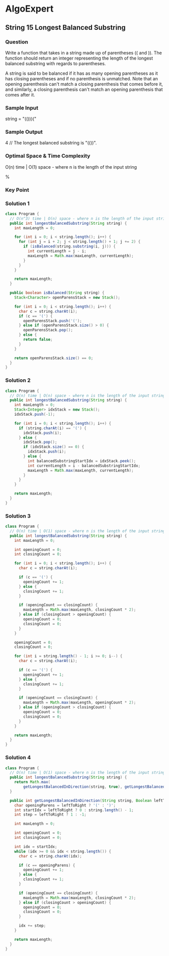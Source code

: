 # AlgoExpert

## String 15 Longest Balanced Substring

### Question

Write a function that takes in a string made up of parentheses (( and )). The function should return an integer representing the length of the longest balanced substring with regards to parentheses.

A string is said to be balanced if it has as many opening parentheses as it has closing parentheses and if no parenthesis is unmatched. Note that an opening parenthesis can't match a closing parenthesis that comes before it, and similarly, a closing parenthesis can't match an opening parenthesis that comes after it.

### Sample Input

string = "(()))("

### Sample Output

4 // The longest balanced substring is "(())".

### Optimal Space & Time Complexity

O(n) time | O(1) space - where n is the length of the input string

%

### Key Point

### Solution 1

```java
class Program {
  // O(n^3) time | O(n) space - where n is the length of the input string
  public int longestBalancedSubstring(String string) {
    int maxLength = 0;

    for (int i = 0; i < string.length(); i++) {
      for (int j = i + 2; j < string.length() + 1; j += 2) {
        if (isBalanced(string.substring(i, j))) {
          int currentLength = j - i;
          maxLength = Math.max(maxLength, currentLength);
        }
      }
    }

    return maxLength;
  }

  public boolean isBalanced(String string) {
    Stack<Character> openParensStack = new Stack();

    for (int i = 0; i < string.length(); i++) {
      char c = string.charAt(i);
      if (c == '(') {
        openParensStack.push('(');
      } else if (openParensStack.size() > 0) {
        openParensStack.pop();
      } else {
        return false;
      }
    }

    return openParensStack.size() == 0;
  }
}

```

### Solution 2

```java
class Program {
  // O(n) time | O(n) space - where n is the length of the input string
  public int longestBalancedSubstring(String string) {
    int maxLength = 0;
    Stack<Integer> idxStack = new Stack();
    idxStack.push(-1);

    for (int i = 0; i < string.length(); i++) {
      if (string.charAt(i) == '(') {
        idxStack.push(i);
      } else {
        idxStack.pop();
        if (idxStack.size() == 0) {
          idxStack.push(i);
        } else {
          int balancedSubstringStartIdx = idxStack.peek();
          int currentLength = i - balancedSubstringStartIdx;
          maxLength = Math.max(maxLength, currentLength);
        }
      }
    }

    return maxLength;
  }
}

```

### Solution 3

```java
class Program {
  // O(n) time | O(1) space - where n is the length of the input string
  public int longestBalancedSubstring(String string) {
    int maxLength = 0;

    int openingCount = 0;
    int closingCount = 0;

    for (int i = 0; i < string.length(); i++) {
      char c = string.charAt(i);

      if (c == '(') {
        openingCount += 1;
      } else {
        closingCount += 1;
      }

      if (openingCount == closingCount) {
        maxLength = Math.max(maxLength, closingCount * 2);
      } else if (closingCount > openingCount) {
        openingCount = 0;
        closingCount = 0;
      }
    }

    openingCount = 0;
    closingCount = 0;

    for (int i = string.length() - 1; i >= 0; i--) {
      char c = string.charAt(i);

      if (c == '(') {
        openingCount += 1;
      } else {
        closingCount += 1;
      }

      if (openingCount == closingCount) {
        maxLength = Math.max(maxLength, openingCount * 2);
      } else if (openingCount > closingCount) {
        openingCount = 0;
        closingCount = 0;
      }
    }

    return maxLength;
  }
}

```

### Solution 4

```java
class Program {
  // O(n) time | O(1) space - where n is the length of the input string
  public int longestBalancedSubstring(String string) {
    return Math.max(
        getLongestBalancedInDirection(string, true), getLongestBalancedInDirection(string, false));
  }

  public int getLongestBalancedInDirection(String string, Boolean leftToRight) {
    char openingParens = leftToRight ? '(' : ')';
    int startIdx = leftToRight ? 0 : string.length() - 1;
    int step = leftToRight ? 1 : -1;

    int maxLength = 0;

    int openingCount = 0;
    int closingCount = 0;

    int idx = startIdx;
    while (idx >= 0 && idx < string.length()) {
      char c = string.charAt(idx);

      if (c == openingParens) {
        openingCount += 1;
      } else {
        closingCount += 1;
      }

      if (openingCount == closingCount) {
        maxLength = Math.max(maxLength, closingCount * 2);
      } else if (closingCount > openingCount) {
        openingCount = 0;
        closingCount = 0;
      }

      idx += step;
    }

    return maxLength;
  }
}

```
